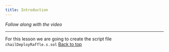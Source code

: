 ```yaml
---
title: Introduction
---
```


_Follow along with the video_

---
<a name="top"></a>

For this lesson we are going to create the script file `chailDeployRaffle.s.sol`
[Back to top](#top)